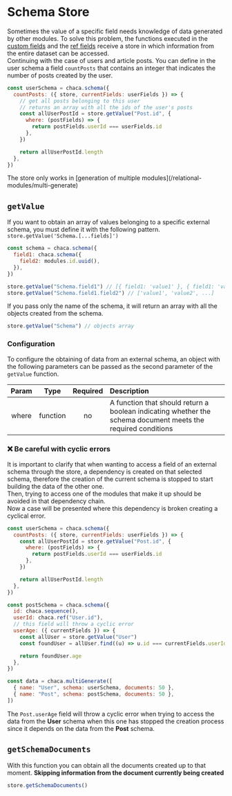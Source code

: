 # Schema Store

Sometimes the value of a specific field needs knowledge of data generated by other modules. To solve this problem, the functions executed in the [custom fields](/fields-type/custom) and the [ref fields](/fields-type/ref) receive a store in which information from the entire dataset can be accessed.<br/>
Continuing with the case of users and article posts. You can define in the user schema a field `countPosts` that contains an integer that indicates the number of posts created by the user.

```js
const userSchema = chaca.schema({
  countPosts: ({ store, currentFields: userFields }) => {
    // get all posts belonging to this user
    // returns an array with all the ids of the user's posts
    const allUserPostId = store.getValue("Post.id", {
      where: (postFields) => {
        return postFields.userId === userFields.id
      },
    })

    return allUserPostId.length
  },
})
```

<Danger title="Not work in simple schema generation">
The store only works in [generation of multiple modules](/relational-modules/multi-generate)
</Danger>

## `getValue`

If you want to obtain an array of values belonging to a specific external schema, you must define it with the following pattern. `store.getValue('Schema.[...fields]')`

```js
const schema = chaca.schema({
  field1: chaca.schema({
    field2: modules.id.uuid(),
  }),
})

store.getValue("Schema.field1") // [{ field1: 'value1' }, { field1: 'value2' }, ...]
store.getValue("Schema.field1.field2") // ['value1', 'value2', ...]
```

<Tip title="You can access all external schema objects">
If you pass only the name of the schema, it will return an array with all the objects created from the schema.

```js
store.getValue("Schema") // objects array
```

</Tip>

### Configuration

To configure the obtaining of data from an external schema, an object with the following parameters can be passed as the second parameter of the `getValue` function.

| Param |   Type   | Required | Description                                                                                                  |
| :---: | :------: | :------: | :----------------------------------------------------------------------------------------------------------- |
| where | function |    no    | A function that should return a boolean indicating whether the schema document meets the required conditions |

### ❌ Be careful with cyclic errors

It is important to clarify that when wanting to access a field of an external schema through the store, a dependency is created on that selected schema, therefore the creation of the current schema is stopped to start building the data of the other one.<br/>
Then, trying to access one of the modules that make it up should be avoided in that dependency chain.<br/>
Now a case will be presented where this dependency is broken creating a cyclical error.

```js
const userSchema = chaca.schema({
  countPosts: ({ store, currentFields: userFields }) => {
    const allUserPostId = store.getValue("Post.id", {
      where: (postFields) => {
        return postFields.userId === userFields.id
      },
    })

    return allUserPostId.length
  },
})

const postSchema = chaca.schema({
  id: chaca.sequence(),
  userId: chaca.ref("User.id"),
  // this field will throw a cyclic error
  userAge: ({ currentFields }) => {
    const allUser = store.getValue("User")
    const foundUser = allUser.find((u) => u.id === currentFields.userId)

    return foundUser.age
  },
})

const data = chaca.multiGenerate([
  { name: "User", schema: userSchema, documents: 50 },
  { name: "Post", schema: postSchema, documents: 50 },
])
```

The `Post.userAge` field will throw a cyclic error when trying to access the data from the **User** schema when this one has stopped the creation process since it depends on the data from the **Post** schema.

## `getSchemaDocuments`

With this function you can obtain all the documents created up to that moment. **Skipping information from the document currently being created**

```js
store.getSchemaDocuments()
```

